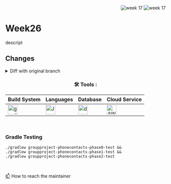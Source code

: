 <div align="right">
 
![week 17](https://img.shields.io/github/actions/workflow/status/Kyle-Gortych-Kenzie-Group-Work-T3/week17/main.yml?label=main) ![week 17](https://img.shields.io/github/actions/workflow/status/Kyle-Gortych-Kenzie-Group-Work-T3/week17/original.yml?label=original)

</div>

# Week26

descript

## Changes
<details>
<summary>Diff with original branch</summary>

<details>
<summary>blank.java</summary>
 
```diff
blank
```
</details>

</details>

<div align="center">
 
### :hammer_and_wrench: Tools :

| Build System | Languages | Database | Cloud Service |
| ------------ | --------- | --------- | ------------- |
| <img src="https://img.shields.io/badge/Gradle-white?style=plastic&logo=gradle&logoColor=black" title="gradle" alt="gradle" height="30"/> | <img src="https://custom-icon-badges.demolab.com/badge/Java-white.svg?&sytle=plastic&logo=java" title="Java" alt="Java" height="30"/> | <img src="https://img.shields.io/badge/DynamoDB-white?style=plastic&logo=Amazon%20DynamoDB&logoColor=black" title="dynamodb" alt="dynamodb" height="30"/> | <img src="https://img.shields.io/badge/AWS-white?style=plastic&logo=amazon-aws&logoColor=black" title="AWS" alt="AWS" height="30"/> |
</div>
<br>

### Gradle Testing

```console
./gradlew groupproject-phonecontacts-phase0-test &&
./gradlew groupproject-phonecontacts-phase1-test &&
./gradlew groupproject-phonecontacts-phase2-test
```
<br>

<a href="your-gmail-link?">:mailbox:</a> How to reach the maintainer

